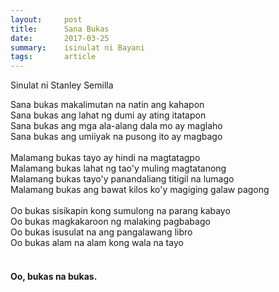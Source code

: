 ```yaml
---
layout:     post
title:      Sana Bukas
date:       2017-03-25
summary:    isinulat ni Bayani
tags:       article
---
```


<p>Sinulat ni Stanley Semilla</p>

Sana bukas makalimutan na natin ang kahapon<br />
Sana bukas ang lahat ng dumi ay ating itatapon<br />
Sana bukas ang mga ala-alang dala mo ay maglaho<br />
Sana bukas ang umiiyak na pusong ito ay magbago<br />
<br />
Malamang bukas tayo ay hindi na magtatagpo<br />
Malamang bukas lahat ng tao'y muling magtatanong<br />
Malamang bukas tayo'y panandaliang titigil na lumago<br />
Malamang bukas ang bawat kilos ko'y magiging galaw pagong<br />
<br />
Oo bukas sisikapin kong sumulong na parang kabayo<br />
Oo bukas magkakaroon ng malaking pagbabago<br />
Oo bukas isusulat na ang pangalawang libro<br />
Oo bukas alam na alam kong wala na tayo<br />
<br />
<h4>Oo, bukas na bukas.</h4>